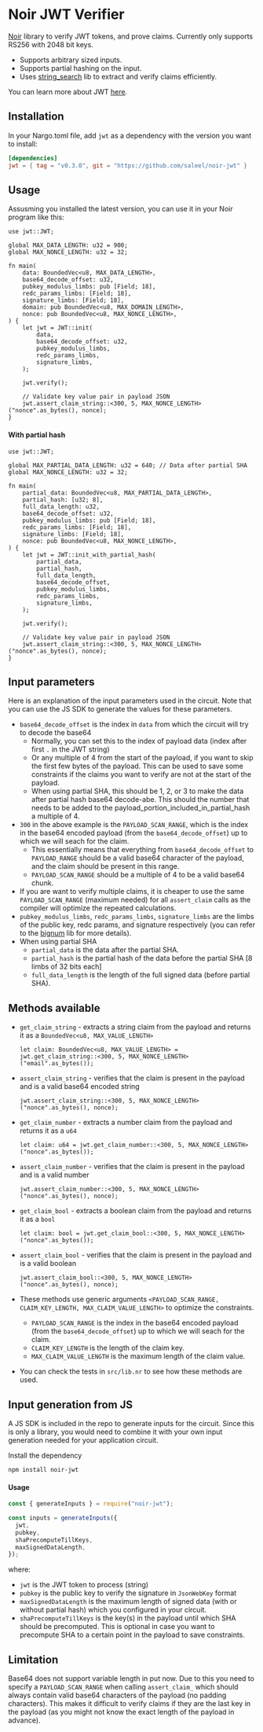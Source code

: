 # Noir JWT Verifier

[Noir](https://noir-lang.org/) library to verify JWT tokens, and prove claims. Currently only supports RS256 with 2048 bit keys.

- Supports arbitrary sized inputs.
- Supports partial hashing on the input.
- Uses [string_search](https://github.com/noir-lang/noir_string_search) lib to extract and verify claims efficiently.

You can learn more about JWT [here](https://jwt.io/introduction).


## Installation

In your Nargo.toml file, add `jwt` as a dependency with the version you want to install:

```toml
[dependencies]
jwt = { tag = "v0.3.0", git = "https://github.com/saleel/noir-jwt" }
```

## Usage

Assusming you installed the latest version, you can use it in your Noir program like this:

```noir
use jwt::JWT;

global MAX_DATA_LENGTH: u32 = 900;
global MAX_NONCE_LENGTH: u32 = 32;

fn main(
    data: BoundedVec<u8, MAX_DATA_LENGTH>,
    base64_decode_offset: u32,
    pubkey_modulus_limbs: pub [Field; 18],
    redc_params_limbs: [Field; 18],
    signature_limbs: [Field; 18],
    domain: pub BoundedVec<u8, MAX_DOMAIN_LENGTH>,
    nonce: pub BoundedVec<u8, MAX_NONCE_LENGTH>,
) {
    let jwt = JWT::init(
        data,
        base64_decode_offset: u32,
        pubkey_modulus_limbs,
        redc_params_limbs,
        signature_limbs,
    );

    jwt.verify();

    // Validate key value pair in payload JSON
    jwt.assert_claim_string::<300, 5, MAX_NONCE_LENGTH>("nonce".as_bytes(), nonce);
}
```

#### With partial hash

```noir
use jwt::JWT;

global MAX_PARTIAL_DATA_LENGTH: u32 = 640; // Data after partial SHA
global MAX_NONCE_LENGTH: u32 = 32;

fn main(
    partial_data: BoundedVec<u8, MAX_PARTIAL_DATA_LENGTH>,
    partial_hash: [u32; 8],
    full_data_length: u32,
    base64_decode_offset: u32,
    pubkey_modulus_limbs: pub [Field; 18],
    redc_params_limbs: [Field; 18],
    signature_limbs: [Field; 18],
    nonce: pub BoundedVec<u8, MAX_NONCE_LENGTH>,
) {
    let jwt = JWT::init_with_partial_hash(
        partial_data,
        partial_hash,
        full_data_length,
        base64_decode_offset,
        pubkey_modulus_limbs,
        redc_params_limbs,
        signature_limbs,
    );

    jwt.verify();

    // Validate key value pair in payload JSON
    jwt.assert_claim_string::<300, 5, MAX_NONCE_LENGTH>("nonce".as_bytes(), nonce);
}
```

## Input parameters

Here is an explanation of the input parameters used in the circuit. Note that you can use the JS SDK to generate the values for these parameters.

- `base64_decode_offset` is the index in `data` from which the circuit will try to decode the base64
    - Normally, you can set this to the index of payload data (index after first `.` in the JWT string)
    - Or any multiple of 4 from the start of the payload, if you want to skip the first few bytes of the payload. This can be used to save some constraints if the claims you want to verify are not at the start of the payload.
    - When using partial SHA, this should be 1, 2, or 3 to make the data after partial hash base64 decode-abe. This should the number that needs to be added to the payload_portion_included_in_partial_hash a multiple of 4.
- `300` in the above example is the `PAYLOAD_SCAN_RANGE`, which is the index in the base64 encoded payload (from the `base64_decode_offset`) up to which we will seach for the claim.
    - This essentially means that everything from `base64_decode_offset` to `PAYLOAD_RANGE` should be a valid base64 character of the payload, and the claim should be present in this range.
    - `PAYLOAD_SCAN_RANGE` should be a multiple of 4 to be a valid base64 chunk.
- If you are want to verify multiple claims, it is cheaper to use the same `PAYLOAD_SCAN_RANGE` (maximum needed) for all `assert_claim` calls as the compiler will optimize the repeated calculations.
- `pubkey_modulus_limbs`, `redc_params_limbs`, `signature_limbs` are the limbs of the public key, redc params, and signature respectively (you can refer to the [bignum](https://github.com/noir-lang/noir-bignum) lib for more details).
- When using partial SHA
    - `partial_data` is the data after the partial SHA.
    - `partial_hash` is the partial hash of the data before the partial SHA [8 limbs of 32 bits each]
    - `full_data_length` is the length of the full signed data (before partial SHA).

## Methods available

- `get_claim_string` - extracts a string claim from the payload and returns it as a `BoundedVec<u8, MAX_VALUE_LENGTH>`
    ```noir
    let claim: BoundedVec<u8, MAX_VALUE_LENGTH> = jwt.get_claim_string::<300, 5, MAX_NONCE_LENGTH>("email".as_bytes());
    ```

- `assert_claim_string` - verifies that the claim is present in the payload and is a valid base64 encoded string
    ```noir
    jwt.assert_claim_string::<300, 5, MAX_NONCE_LENGTH>("nonce".as_bytes(), nonce);
    ```
- `get_claim_number` - extracts a number claim from the payload and returns it as a `u64`
    ```noir
    let claim: u64 = jwt.get_claim_number::<300, 5, MAX_NONCE_LENGTH>("nonce".as_bytes());
    ```

- `assert_claim_number` - verifies that the claim is present in the payload and is a valid number
    ```noir
    jwt.assert_claim_number::<300, 5, MAX_NONCE_LENGTH>("nonce".as_bytes(), nonce);
    ```

- `get_claim_bool` - extracts a boolean claim from the payload and returns it as a `bool`
    ```noir
    let claim: bool = jwt.get_claim_bool::<300, 5, MAX_NONCE_LENGTH>("nonce".as_bytes());
    ```

- `assert_claim_bool` - verifies that the claim is present in the payload and is a valid boolean
    ```noir
    jwt.assert_claim_bool::<300, 5, MAX_NONCE_LENGTH>("nonce".as_bytes(), nonce);
    ```
- These methods use generic arguments `<PAYLOAD_SCAN_RANGE, CLAIM_KEY_LENGTH, MAX_CLAIM_VALUE_LENGTH>` to optimize the constraints.
    - `PAYLOAD_SCAN_RANGE` is the index in the base64 encoded payload (from the `base64_decode_offset`) up to which we will seach for the claim.
    - `CLAIM_KEY_LENGTH` is the length of the claim key.
    - `MAX_CLAIM_VALUE_LENGTH` is the maximum length of the claim value.
- You can check the tests in `src/lib.nr` to see how these methods are used.



## Input generation from JS

A JS SDK is included in the repo to generate inputs for the circuit. Since this is only a library, you would need to combine it with your own input generation needed for your application circuit.

Install the dependency
```
npm install noir-jwt
```

#### Usage
```js
const { generateInputs } = require("noir-jwt");

const inputs = generateInputs({
  jwt,
  pubkey,
  shaPrecomputeTillKeys,
  maxSignedDataLength,
});
```
where:
- `jwt` is the JWT token to process (string)
- `pubkey` is the public key to verify the signature in `JsonWebKey` format
- `maxSignedDataLength` is the maximum length of signed data (with or without partial hash) which you configured in your circuit.
- `shaPrecomputeTillKeys` is the key(s) in the payload until which SHA should be precomputed. This is optional in case you want to precompute SHA to a certain point in the payload to save constraints.


## Limitation

Base64 does not support variable length in put now. Due to this you need to specify a `PAYLOAD_SCAN_RANGE` when calling `assert_claim_` which should always contain valid base64 characters of the payload (no padding characters). This makes it difficult to verify claims if they are the last key in the payload (as you might not know the exact length of the payload in advance).

